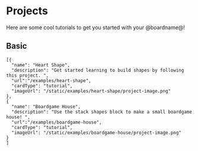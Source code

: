 # Projects

Here are some cool tutorials to get you started with your @boardname@!

## Basic

```codecard
[{
  "name": "Heart Shape",
  "description": "Get started learning to build shapes by following this project. ",
  "url":"/examples/heart-shape",
  "cardType": "tutorial",
  "imageUrl": "/static/examples/heart-shape/project-image.png"
},
{
  "name": "Boardgame House",
  "description": "Use the stack shapes block to make a small boardgame house! ",
  "url":"/examples/boardgame-house",
  "cardType": "tutorial",
  "imageUrl": "/static/examples/boardgame-house/project-image.png"
}
]
```

